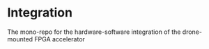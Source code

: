 # Integration
The mono-repo for the hardware-software integration of the drone-mounted FPGA accelerator
